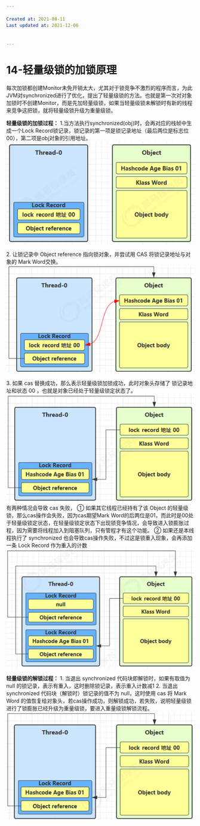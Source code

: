```yaml
---

Created at: 2021-08-11
Last updated at: 2021-12-06


---
```


# 14-轻量级锁的加锁原理


每次加锁都创建Monitor未免开销太大，尤其对于锁竞争不激烈的程序而言，为此JVM对synchronized进行了优化，提出了轻量级锁的方法。也就是第一次对对象加锁时不创建Monitor，而是先加轻量级锁，如果当轻量级锁未解锁时有新的线程来竞争这把锁，就将轻量级锁升级为重量级锁。

**轻量级锁的加锁过程：**
1.当方法执行synchronized(obj)时，会再对应的栈帧中生成一个Lock Record锁记录，锁记录的第一项是锁记录地址（最后两位是标志位00），第二项是obj对象的引用地址。
![unknown_filename.png](./_resources/14-黑马-04-轻量级锁的加锁原理.resources/unknown_filename.png)

2\. 让锁记录中 Object reference 指向锁对象，并尝试用 CAS 将锁记录地址与对象的 Mark Word交换。
![unknown_filename.1.png](./_resources/14-黑马-04-轻量级锁的加锁原理.resources/unknown_filename.1.png)

3\. 如果 cas 替换成功，那么表示轻量级锁加锁成功，此时对象头存储了 锁记录地址和状态 00 ，也就是对象已经处于轻量级锁定状态了。
![unknown_filename.2.png](./_resources/14-黑马-04-轻量级锁的加锁原理.resources/unknown_filename.2.png)
有两种情况会导致 cas 失败，
① 如果其它线程已经持有了该 Object 的轻量级锁，那么cas操作会失败，因为cas期望Mark Word的后两位是01，而此时是00处于轻量级锁定状态，在轻量级锁定状态下出现锁竞争情况，会导致进入锁膨胀过程，因为需要将线程加入到阻塞队列，只有管程才有这个功能。
② 如果还是本线程执行了 synchronized 也会导致cas操作失败，不过这是锁重入现象，会再添加一条 Lock Record 作为重入的计数
![unknown_filename.3.png](./_resources/14-黑马-04-轻量级锁的加锁原理.resources/unknown_filename.3.png)

**轻量级锁的解锁过程：**
1\. 当退出 synchronized 代码块即解锁时，如果有取值为 null 的锁记录，表示有重入，这时删除锁记录，表示重入计数减1
2\. 当退出 synchronized 代码块（解锁时）锁记录的值不为 null，这时使用 cas 将 Mark Word 的值恢复给对象头，若cas操作成功，则解锁成功，若失败，说明轻量级锁进行了锁膨胀已经升级为重量级锁，要进入重量级锁解锁流程。
![unknown_filename.4.png](./_resources/14-黑马-04-轻量级锁的加锁原理.resources/unknown_filename.4.png)

